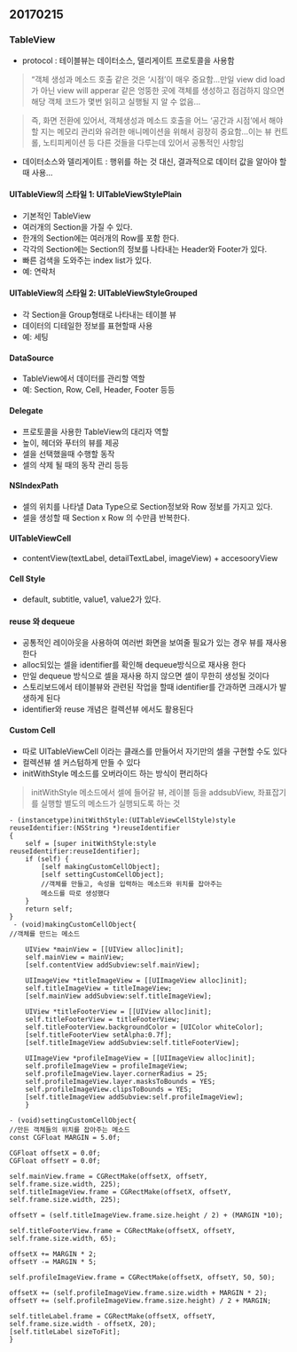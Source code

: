 ## 20170215

### TableView

* protocol : 테이블뷰는 데이터소스, 델리게이트 프로토콜을 사용함

> “객체 생성과 메소드 호출 같은 것은 ‘시점’이 매우 중요함…만일 view did load가 아닌 view will apperar 같은 엉뚱한 곳에 객체를 생성하고 점검하지 않으면 해당 객체 코드가 몇번 읽히고 실행될 지 알 수 없음…

> 즉, 화면 전환에 있어서, 객체생성과 메소드 호출을 어느 ‘공간과 시점’에서 해야 할 지는 메모리 관리와 유려한 애니메이션을 위해서 굉장히 중요함…이는 뷰 컨트롤, 노티피케이션 등 다른 것들을 다루는데 있어서 공통적인 사항임

* 데이터소스와 델리게이트 : 행위를 하는 것 대신, 결과적으로 데이터 값을 알아야 할 때 사용…

#### UITableView의 스타일 1: UITableViewStylePlain
  - 기본적인 TableView
  - 여러개의 Section을 가질 수 있다.
  - 한개의 Section에는 여러개의 Row를 포함 한다.
  - 각각의 Section에는 Section의 정보를 나타내는 Header와 Footer가 있다.
  - 빠른 검색을 도와주는 index list가 있다.
  - 예: 연락처

#### UITableView의 스타일 2: UITableViewStyleGrouped
  - 각 Section을 Group형태로 나타내는 테이블 뷰
  - 데이터의 디테일한 정보를 표현할때 사용
  - 예: 세팅

#### DataSource
  - TableView에서 데이터를 관리할 역할
  - 예: Section, Row, Cell, Header, Footer 등등

#### Delegate
  - 프로토콜을 사용한 TableView의 대리자 역할
  - 높이, 헤더와 푸터의 뷰를 제공
  - 셀을 선택했을때 수행할 동작
  - 셀의 삭제 될 때의 동작 관리 등등

#### NSIndexPath
  - 셀의 위치를 나타낼 Data Type으로 Section정보와 Row 정보를 가지고 있다.
  - 셀을 생성할 때  Section x Row 의 수만큼 반복한다.

#### UITableViewCell
  - contentView(textLabel, detailTextLabel, imageView) + accesooryView

#### Cell Style
  - default, subtitle, value1, value2가 있다. 
  
#### reuse 와 dequeue
* 공통적인 레이아웃을 사용하여 여러번 화면을 보여줄 필요가 있는 경우 뷰를 재사용한다
* alloc되있는 셀을 identifier를 확인해 dequeue방식으로 재사용 한다
* 만일 dequeue 방식으로 셀을 재사용 하지 않으면 셀이 무한히 생성될 것이다
* 스토리보드에서 테이블뷰와 관련된 작업을 할때 identifier를 간과하면 크래시가 발생하게 된다
* identifier와 reuse 개념은 컬렉션뷰 에서도 활용된다

#### Custom Cell
* 따로 UITableViewCell 이라는 클래스를 만들어서 자기만의 셀을 구현할 수도 있다
* 컬렉션뷰 셀 커스텀하게 만들 수 있다
* initWithStyle 메소드를 오버라이드 하는 방식이 편리하다

> initWithStyle 메소드에서 셀에 들어갈 뷰, 레이블 등을 addsubView, 좌표잡기를 실행할 별도의 메소드가 실행되도록 하는 것  

	- (instancetype)initWithStyle:(UITableViewCellStyle)style
	reuseIdentifier:(NSString *)reuseIdentifier
	{
	    self = [super initWithStyle:style reuseIdentifier:reuseIdentifier];
	    if (self) {
	        [self makingCustomCellObject];
	        [self settingCustomCellObject];
	        //객체를 만들고, 속성을 입력하는 메소드와 위치를 잡아주는 
	        메소드를 따로 생성했다
	    }
	    return self;
	}
	 - (void)makingCustomCellObject{
	//객체를 만드는 메소드
	    
	    UIView *mainView = [[UIView alloc]init];
	    self.mainView = mainView;
	    [self.contentView addSubview:self.mainView];
	    
	    UIImageView *titleImageView = [[UIImageView alloc]init];
	    self.titleImageView = titleImageView;
	    [self.mainView addSubview:self.titleImageView];
	    
	    UIView *titleFooterView = [[UIView alloc]init];
	    self.titleFooterView = titleFooterView;
	    self.titleFooterView.backgroundColor = [UIColor whiteColor];
	    [self.titleFooterView setAlpha:0.7f];
	    [self.titleImageView addSubview:self.titleFooterView];
	    
	    UIImageView *profileImageView = [[UIImageView alloc]init];
	    self.profileImageView = profileImageView;
	    self.profileImageView.layer.cornerRadius = 25;
	    self.profileImageView.layer.masksToBounds = YES;
	    self.profileImageView.clipsToBounds = YES;
	    [self.titleImageView addSubview:self.profileImageView];
		}
		
	- (void)settingCustomCellObject{
	//만든 객체들의 위치를 잡아주는 메소드
    const CGFloat MARGIN = 5.0f;
    
    CGFloat offsetX = 0.0f;
    CGFloat offsetY = 0.0f;
    
    self.mainView.frame = CGRectMake(offsetX, offsetY, self.frame.size.width, 225);
    self.titleImageView.frame = CGRectMake(offsetX, offsetY, self.frame.size.width, 225);
    
    offsetY = (self.titleImageView.frame.size.height / 2) + (MARGIN *10);
    
    self.titleFooterView.frame = CGRectMake(offsetX, offsetY, self.frame.size.width, 65);
    
    offsetX += MARGIN * 2;
    offsetY -= MARGIN * 5;
    
    self.profileImageView.frame = CGRectMake(offsetX, offsetY, 50, 50);
    
    offsetX += (self.profileImageView.frame.size.width + MARGIN * 2);
    offsetY += (self.profileImageView.frame.size.height) / 2 + MARGIN;
    
    self.titleLabel.frame = CGRectMake(offsetX, offsetY, self.frame.size.width - offsetX, 20);
    [self.titleLabel sizeToFit];
	}	